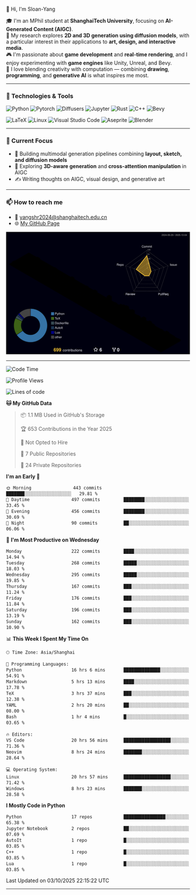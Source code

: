 👋 Hi, I'm Sloan-Yang

🎓 I'm an MPhil student at **ShanghaiTech University**, focusing on **AI-Generated Content (AIGC)**.  
🧠 My research explores **2D and 3D generation using diffusion models**, with a particular interest in their applications to **art, design, and interactive media**.  
🎮 I'm passionate about **game development** and **real-time rendering**, and I enjoy experimenting with **game engines** like Unity, Unreal, and Bevy.  
🎨 I love blending creativity with computation — combining **drawing**, **programming**, and **generative AI** is what inspires me most.

---

### 🧰 Technologies & Tools

![Python](https://img.shields.io/badge/python-%233776AB.svg?style=for-the-badge&logo=python&logoColor=white)
![Pytorch](https://img.shields.io/badge/pytorch-%23EE4C2C.svg?style=for-the-badge&logo=pytorch&logoColor=white)
![Diffusers](https://img.shields.io/badge/diffusers-HuggingFace-yellow?style=for-the-badge&logo=huggingface&logoColor=black)
![Jupyter](https://img.shields.io/badge/Jupyter-%23F37626.svg?style=for-the-badge&logo=Jupyter&logoColor=white)
![Rust](https://img.shields.io/badge/Rust-%23000000.svg?style=for-the-badge&logo=rust&logoColor=white)
![C++](https://img.shields.io/badge/C++-%2300599C.svg?style=for-the-badge&logo=c%2B%2B&logoColor=white)
![Bevy](https://img.shields.io/badge/Bevy-000000.svg?style=for-the-badge&logo=bevy&logoColor=white)

![LaTeX](https://img.shields.io/badge/LaTeX-47A141?style=for-the-badge&logo=latex&logoColor=white)
![Linux](https://img.shields.io/badge/Linux-FCC624?style=for-the-badge&logo=linux&logoColor=black)
![Visual Studio Code](https://img.shields.io/badge/VSCode-0078d7.svg?style=for-the-badge&logo=visual-studio-code&logoColor=white)
![Aseprite](https://img.shields.io/badge/Aseprite-FFFFFF?style=for-the-badge&logo=Aseprite&logoColor=%237D929E)
![Blender](https://img.shields.io/badge/Blender-F5792A?style=for-the-badge&logo=blender&logoColor=white)

---

### 🔭 Current Focus

- 🎨 Building multimodal generation pipelines combining **layout, sketch, and diffusion models**
- 🧪 Exploring **3D-aware generation** and **cross-attention manipulation** in AIGC
- ✍️ Writing thoughts on AIGC, visual design, and generative art

---

### 📫 How to reach me

- 📧 <a href="mailto:yangshr2024@shanghaitech.edu.cn">yangshr2024@shanghaitech.edu.cn</a>
- 🌐 [My GitHub Page](https://sloan-yang.github.io)  



![3D Profile](https://raw.githubusercontent.com/Sloan-Yang/Sloan-Yang/main/profile-3d-contrib/profile-night-rainbow.svg)

---


<!--START_SECTION:waka-->
![Code Time](http://img.shields.io/badge/Code%20Time-620%20hrs%2050%20mins-blue)

![Profile Views](http://img.shields.io/badge/Profile%20Views-0-blue)

![Lines of code](https://img.shields.io/badge/From%20Hello%20World%20I%27ve%20Written-2.2%20million%20lines%20of%20code-blue)

**🐱 My GitHub Data** 

> 📦 1.1 MB Used in GitHub's Storage 
 > 
> 🏆 653 Contributions in the Year 2025
 > 
> 🚫 Not Opted to Hire
 > 
> 📜 7 Public Repositories 
 > 
> 🔑 24 Private Repositories 
 > 
**I'm an Early 🐤** 

```text
🌞 Morning                443 commits         ███████░░░░░░░░░░░░░░░░░░   29.81 % 
🌆 Daytime                497 commits         ████████░░░░░░░░░░░░░░░░░   33.45 % 
🌃 Evening                456 commits         ████████░░░░░░░░░░░░░░░░░   30.69 % 
🌙 Night                  90 commits          ██░░░░░░░░░░░░░░░░░░░░░░░   06.06 % 
```
📅 **I'm Most Productive on Wednesday** 

```text
Monday                   222 commits         ████░░░░░░░░░░░░░░░░░░░░░   14.94 % 
Tuesday                  268 commits         █████░░░░░░░░░░░░░░░░░░░░   18.03 % 
Wednesday                295 commits         █████░░░░░░░░░░░░░░░░░░░░   19.85 % 
Thursday                 167 commits         ███░░░░░░░░░░░░░░░░░░░░░░   11.24 % 
Friday                   176 commits         ███░░░░░░░░░░░░░░░░░░░░░░   11.84 % 
Saturday                 196 commits         ███░░░░░░░░░░░░░░░░░░░░░░   13.19 % 
Sunday                   162 commits         ███░░░░░░░░░░░░░░░░░░░░░░   10.90 % 
```


📊 **This Week I Spent My Time On** 

```text
🕑︎ Time Zone: Asia/Shanghai

💬 Programming Languages: 
Python                   16 hrs 6 mins       ██████████████░░░░░░░░░░░   54.91 % 
Markdown                 5 hrs 13 mins       ████░░░░░░░░░░░░░░░░░░░░░   17.78 % 
TeX                      3 hrs 37 mins       ███░░░░░░░░░░░░░░░░░░░░░░   12.38 % 
YAML                     2 hrs 20 mins       ██░░░░░░░░░░░░░░░░░░░░░░░   08.00 % 
Bash                     1 hr 4 mins         █░░░░░░░░░░░░░░░░░░░░░░░░   03.65 % 

🔥 Editors: 
VS Code                  20 hrs 56 mins      ██████████████████░░░░░░░   71.36 % 
Neovim                   8 hrs 24 mins       ███████░░░░░░░░░░░░░░░░░░   28.64 % 

💻 Operating System: 
Linux                    20 hrs 57 mins      ██████████████████░░░░░░░   71.42 % 
Windows                  8 hrs 23 mins       ███████░░░░░░░░░░░░░░░░░░   28.58 % 
```

**I Mostly Code in Python** 

```text
Python                   17 repos            ████████████████░░░░░░░░░   65.38 % 
Jupyter Notebook         2 repos             ██░░░░░░░░░░░░░░░░░░░░░░░   07.69 % 
AutoIt                   1 repo              █░░░░░░░░░░░░░░░░░░░░░░░░   03.85 % 
C++                      1 repo              █░░░░░░░░░░░░░░░░░░░░░░░░   03.85 % 
Lua                      1 repo              █░░░░░░░░░░░░░░░░░░░░░░░░   03.85 % 
```




 Last Updated on 03/10/2025 22:15:22 UTC
<!--END_SECTION:waka-->

---





